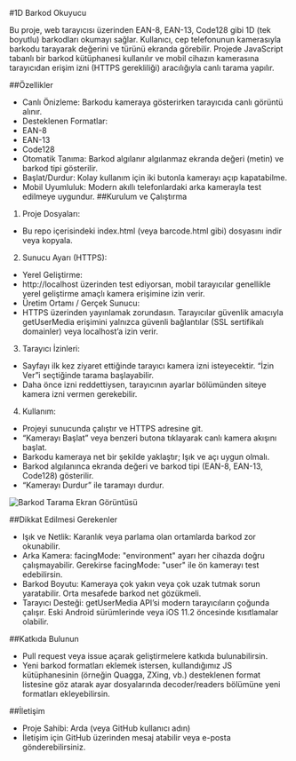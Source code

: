 #1D Barkod Okuyucu

Bu proje, web tarayıcısı üzerinden EAN-8, EAN-13, Code128 gibi 1D (tek boyutlu) barkodları okumayı sağlar. Kullanıcı, cep telefonunun kamerasıyla barkodu tarayarak değerini ve türünü ekranda görebilir. Projede JavaScript tabanlı bir barkod kütüphanesi kullanılır ve mobil cihazın kamerasına tarayıcıdan erişim izni (HTTPS gerekliliği) aracılığıyla canlı tarama yapılır.

##Özellikler
- Canlı Önizleme: Barkodu kameraya gösterirken tarayıcıda canlı görüntü alınır.
- Desteklenen Formatlar:
- EAN-8
- EAN-13
- Code128
- Otomatik Tanıma: Barkod algılanır algılanmaz ekranda değeri (metin) ve barkod tipi gösterilir.
- Başlat/Durdur: Kolay kullanım için iki butonla kamerayı açıp kapatabilme.
- Mobil Uyumluluk: Modern akıllı telefonlardaki arka kamerayla test edilmeye uygundur.
##Kurulum ve Çalıştırma
1. Proje Dosyaları:
- Bu repo içerisindeki index.html (veya barcode.html gibi) dosyasını indir veya kopyala.
2. Sunucu Ayarı (HTTPS):
- Yerel Geliştirme:
- http://localhost üzerinden test ediyorsan, mobil tarayıcılar genellikle yerel geliştirme amaçlı kamera erişimine izin verir.
- Üretim Ortamı / Gerçek Sunucu:
- HTTPS üzerinden yayınlamak zorundasın. Tarayıcılar güvenlik amacıyla getUserMedia erişimini yalnızca güvenli bağlantılar (SSL sertifikalı domainler) veya localhost’a izin verir.
3. Tarayıcı İzinleri:
- Sayfayı ilk kez ziyaret ettiğinde tarayıcı kamera izni isteyecektir. “İzin Ver”i seçtiğinde tarama başlayabilir.
- Daha önce izni reddettiysen, tarayıcının ayarlar bölümünden siteye kamera izni vermen gerekebilir.
4. Kullanım:
- Projeyi sunucunda çalıştır ve HTTPS adresine git.
- “Kamerayı Başlat” veya benzeri butona tıklayarak canlı kamera akışını başlat.
- Barkodu kameraya net bir şekilde yaklaştır; Işık ve açı uygun olmalı.
- Barkod algılanınca ekranda değeri ve barkod tipi (EAN-8, EAN-13, Code128) gösterilir.
- “Kamerayı Durdur” ile taramayı durdur.

![Barkod Tarama Ekran Görüntüsü](./screenshot.png)

##Dikkat Edilmesi Gerekenler
- Işık ve Netlik: Karanlık veya parlama olan ortamlarda barkod zor okunabilir.
- Arka Kamera: facingMode: "environment" ayarı her cihazda doğru çalışmayabilir. Gerekirse facingMode: "user" ile ön kamerayı test edebilirsin.
- Barkod Boyutu: Kameraya çok yakın veya çok uzak tutmak sorun yaratabilir. Orta mesafede barkod net gözükmeli.
- Tarayıcı Desteği: getUserMedia API’si modern tarayıcıların çoğunda çalışır. Eski Android sürümlerinde veya iOS 11.2 öncesinde kısıtlamalar olabilir.

##Katkıda Bulunun
- Pull request veya issue açarak geliştirmelere katkıda bulunabilirsin.
- Yeni barkod formatları eklemek istersen, kullandığımız JS kütüphanesinin (örneğin Quagga, ZXing, vb.) desteklenen format listesine göz atarak ayar dosyalarında decoder/readers bölümüne yeni formatları ekleyebilirsin.

##İletişim
- Proje Sahibi: Arda (veya GitHub kullanıcı adın)
- İletişim için GitHub üzerinden mesaj atabilir veya e-posta gönderebilirsiniz.
